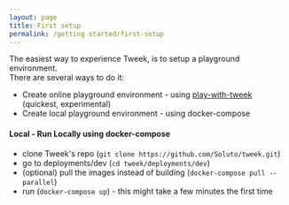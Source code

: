 ```yaml
---
layout: page
title: First setup
permalink: /getting started/first-setup
---
```


The easiest way to experience Tweek, is to setup a playground environment.  
There are several ways to do it:

- Create online playground environment - using [play-with-tweek](/play-with-tweek) (quickest, experimental)
- Create local playground environment - using docker-compose

#### Local - Run Locally using docker-compose

- clone Tweek's repo (`git clone https://github.com/Soluto/tweek.git`)
- go to deployments/dev (`cd tweek/deployments/dev`)
- (optional) pull the images instead of building (`docker-compose pull --parallel`)
- run (`docker-compose up`) - this might take a few minutes the first time
